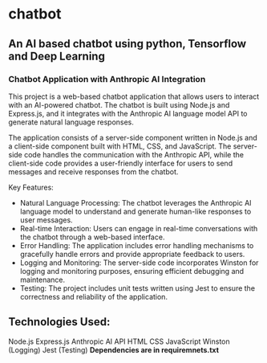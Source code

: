 # chatbot
## An AI based chatbot using python, Tensorflow and Deep Learning
### Chatbot Application with Anthropic AI Integration

This project is a web-based chatbot application that allows users to interact with an AI-powered chatbot. The chatbot is built using Node.js and Express.js, and it integrates with the Anthropic AI language model API to generate natural language responses.

The application consists of a server-side component written in Node.js and a client-side component built with HTML, CSS, and JavaScript. The server-side code handles the communication with the Anthropic API, while the client-side code provides a user-friendly interface for users to send messages and receive responses from the chatbot.

Key Features:
- Natural Language Processing: The chatbot leverages the Anthropic AI language model to understand and generate human-like responses to user messages.
- Real-time Interaction: Users can engage in real-time conversations with the chatbot through a web-based interface.
- Error Handling: The application includes error handling mechanisms to gracefully handle errors and provide appropriate feedback to users.
- Logging and Monitoring: The server-side code incorporates Winston for logging and monitoring purposes, ensuring efficient debugging and maintenance.
- Testing: The project includes unit tests written using Jest to ensure the correctness and reliability of the application.
## Technologies Used:
Node.js
Express.js
Anthropic AI API
HTML
CSS
JavaScript
Winston (Logging)
Jest (Testing)
**Dependencies are in requiremnets.txt**
